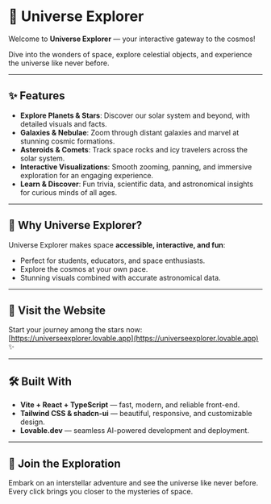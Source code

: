 # 🌌 Universe Explorer

Welcome to **Universe Explorer** — your interactive gateway to the cosmos!  

Dive into the wonders of space, explore celestial objects, and experience the universe like never before.  

---

## ✨ Features

- **Explore Planets & Stars**: Discover our solar system and beyond, with detailed visuals and facts.  
- **Galaxies & Nebulae**: Zoom through distant galaxies and marvel at stunning cosmic formations.  
- **Asteroids & Comets**: Track space rocks and icy travelers across the solar system.  
- **Interactive Visualizations**: Smooth zooming, panning, and immersive exploration for an engaging experience.  
- **Learn & Discover**: Fun trivia, scientific data, and astronomical insights for curious minds of all ages.  

---

## 🌠 Why Universe Explorer?

Universe Explorer makes space **accessible, interactive, and fun**:

- Perfect for students, educators, and space enthusiasts.  
- Explore the cosmos at your own pace.  
- Stunning visuals combined with accurate astronomical data.  

---

## 🚀 Visit the Website

Start your journey among the stars now: [https://universeexplorer.lovable.app](https://universeexplorer.lovable.app) ✨

---

## 🛠️ Built With

- **Vite + React + TypeScript** — fast, modern, and reliable front-end.  
- **Tailwind CSS & shadcn-ui** — beautiful, responsive, and customizable design.  
- **Lovable.dev** — seamless AI-powered development and deployment.  

---

## 🌌 Join the Exploration

Embark on an interstellar adventure and see the universe like never before.  
Every click brings you closer to the mysteries of space.  

